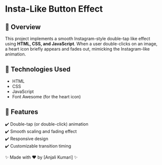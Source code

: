 # Insta-Like Button Effect

## 📌 Overview
This project implements a smooth Instagram-style double-tap like effect using **HTML, CSS, and JavaScript**. When a user double-clicks on an image, a heart icon briefly appears and fades out, mimicking the Instagram-like animation.

## 🔧 Technologies Used
- HTML
- CSS
- JavaScript
- Font Awesome (for the heart icon)

## 🚀 Features
✔️ Double-tap (or double-click) animation  
✔️ Smooth scaling and fading effect  
✔️ Responsive design  
✔️ Customizable transition timing  

✨ Made with ❤️ by [Anjali Kumari] ✨
